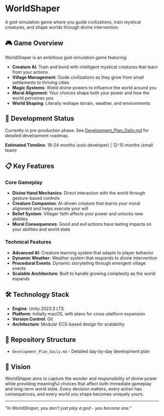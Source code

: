 # WorldShaper

A god-simulation game where you guide civilizations, train mystical creatures, and shape worlds through divine intervention.

## 🎮 Game Overview

WorldShaper is an ambitious god-simulation game featuring:

- **Creature AI**: Train and bond with intelligent mystical creatures that learn from your actions
- **Village Management**: Guide civilizations as they grow from small settlements to thriving cities
- **Magic Systems**: Wield divine powers to influence the world around you
- **Moral Alignment**: Your choices shape both your power and how the world perceives you
- **World Shaping**: Literally reshape terrain, weather, and environments

## 🚀 Development Status

Currently in pre-production phase. See [Development_Plan_Daily.md](Development_Plan_Daily.md) for detailed development roadmap.

**Estimated Timeline**: 18-24 months (solo developer) | 12-15 months (small team)

## 📋 Key Features

### Core Gameplay
- **Divine Hand Mechanics**: Direct interaction with the world through gesture-based controls
- **Creature Companion**: AI-driven creature that learns your moral alignment and helps execute your will
- **Belief System**: Villager faith affects your power and unlocks new abilities
- **Moral Consequences**: Good and evil actions have lasting impacts on your abilities and world state

### Technical Features
- **Advanced AI**: Creature learning system that adapts to player behavior
- **Dynamic Weather**: Weather system that responds to divine intervention
- **Procedural Events**: Dynamic storytelling through emergent village events
- **Scalable Architecture**: Built to handle growing complexity as the world expands

## 🛠️ Technology Stack

- **Engine**: Unity 2023.3 LTS
- **Platform**: Initially macOS, with plans for cross-platform expansion
- **Version Control**: Git
- **Architecture**: Modular ECS-based design for scalability

## 📁 Repository Structure

- `Development_Plan_Daily.md` - Detailed day-by-day development plan

## 🎯 Vision

WorldShaper aims to capture the wonder and responsibility of divine power while providing meaningful choices that affect both immediate gameplay and long-term world state. Every decision matters, every action has consequences, and every world you shape becomes uniquely yours.

---

*"In WorldShaper, you don't just play a god - you become one."*
